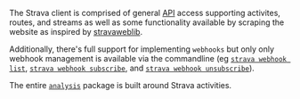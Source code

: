 The Strava client is comprised of general [API](https://developers.strava.com/) access supporting
activites, routes, and streams as well as some functionality available by scraping the website as
inspired by [stravaweblib](https://github.com/pR0Ps/stravaweblib).

Additionally, there's full support for implementing `webhooks` but only only webhook management is
available via the commandline (eg [`strava webhook list`](#strava-webhook-list),
[`strava webhook subscribe`](#strava-webhook-subscribe), and [`strava webhook unsubscribe`](#strava-webhook-unsubscribe)).

The entire [`analysis`](#analysis) package is built around Strava activities.
